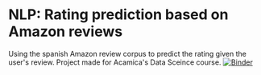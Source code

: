 # NLP: Rating prediction based on Amazon reviews
Using the spanish Amazon review corpus to predict the rating given the user's review. Project made for Acamica's Data Sceince course.
[![Binder](https://mybinder.org/badge_logo.svg)](https://mybinder.org/v2/gh/dewith/amazon-reviews/HEAD?filepath=Proyecto%203%20-%20Rese%C3%B1as%20de%20Amazon.ipynb)
